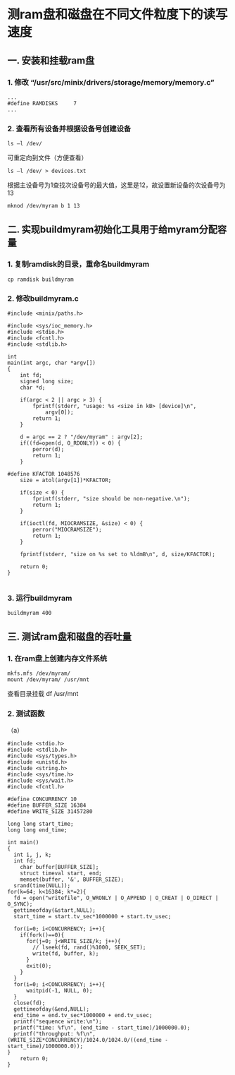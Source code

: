 # 测ram盘和磁盘在不同文件粒度下的读写速度
## 一. 安装和挂载ram盘
### 1. 修改  “/usr/src/minix/drivers/storage/memory/memory.c”
```
...
#define RAMDISKS     7
...
```
### 2. 查看所有设备并根据设备号创建设备
```
ls –l /dev/
```
可重定向到文件（方便查看）
```
ls –l /dev/ > devices.txt
```
根据主设备号为1查找次设备号的最大值，这里是12，故设置新设备的次设备号为13
```
mknod /dev/myram b 1 13
```
## 二. 实现buildmyram初始化工具用于给myram分配容量
### 1. 复制ramdisk的目录，重命名buildmyram
```
cp ramdisk buildmyram
```
### 2. 修改buildmyram.c
```
#include <minix/paths.h>

#include <sys/ioc_memory.h>
#include <stdio.h>
#include <fcntl.h>
#include <stdlib.h>

int
main(int argc, char *argv[])
{
	int fd;
	signed long size;
	char *d;

	if(argc < 2 || argc > 3) {
		fprintf(stderr, "usage: %s <size in kB> [device]\n",
			argv[0]);
		return 1;
	}

	d = argc == 2 ? "/dev/myram" : argv[2];
	if((fd=open(d, O_RDONLY)) < 0) {
		perror(d);
		return 1;
	}

#define KFACTOR 1048576
	size = atol(argv[1])*KFACTOR;

	if(size < 0) {
		fprintf(stderr, "size should be non-negative.\n");
		return 1;
	}

	if(ioctl(fd, MIOCRAMSIZE, &size) < 0) {
		perror("MIOCRAMSIZE");
		return 1;
	}

	fprintf(stderr, "size on %s set to %ldmB\n", d, size/KFACTOR);

	return 0;
}


```
### 3. 运行buildmyram
```
buildmyram 400
```
## 三. 测试ram盘和磁盘的吞吐量
### 1. 在ram盘上创建内存文件系统
```
mkfs.mfs /dev/myram/ 
mount /dev/myram/ /usr/mnt
```
查看目录挂载 df /usr/mnt
### 2. 测试函数
（a）
```
#include <stdio.h>
#include <stdlib.h>
#include <sys/types.h>
#include <unistd.h>
#include <string.h>
#include <sys/time.h>
#include <sys/wait.h>
#include <fcntl.h>

#define CONCURRENCY 10
#define BUFFER_SIZE 16384	
#define WRITE_SIZE 31457280

long long start_time;
long long end_time;

int main()
{
  int i, j, k;
  int fd;
	char buffer[BUFFER_SIZE]; 
	struct timeval start, end;
	memset(buffer, '&', BUFFER_SIZE);
  srand(time(NULL));
for(k=64; k<16384; k*=2){
  fd = open("writefile", O_WRONLY | O_APPEND | O_CREAT | O_DIRECT | O_SYNC);
  gettimeofday(&start,NULL);
  start_time = start.tv_sec*1000000 + start.tv_usec;
  
  for(i=0; i<CONCURRENCY; i++){
    if(fork()==0){
      for(j=0; j<WRITE_SIZE/k; j++){
        // lseek(fd, rand()%1000, SEEK_SET);
        write(fd, buffer, k);
      }
      exit(0);
    }
  }
  for(i=0; i<CONCURRENCY; i++){
      waitpid(-1, NULL, 0);
  }
  close(fd);
  gettimeofday(&end,NULL);
  end_time = end.tv_sec*1000000 + end.tv_usec;
  printf("sequence write:\n");
  printf("time: %f\n", (end_time - start_time)/1000000.0);
  printf("throughput: %f\n", (WRITE_SIZE*CONCURRENCY)/1024.0/1024.0/((end_time - start_time)/1000000.0));
}
	return 0;
}

```
